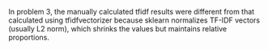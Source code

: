 In problem 3, the manually calculated tfidf results were different from that calculated using tfidfvectorizer because sklearn 
normalizes TF-IDF vectors (usually L2 norm), which shrinks the values but maintains relative proportions.
